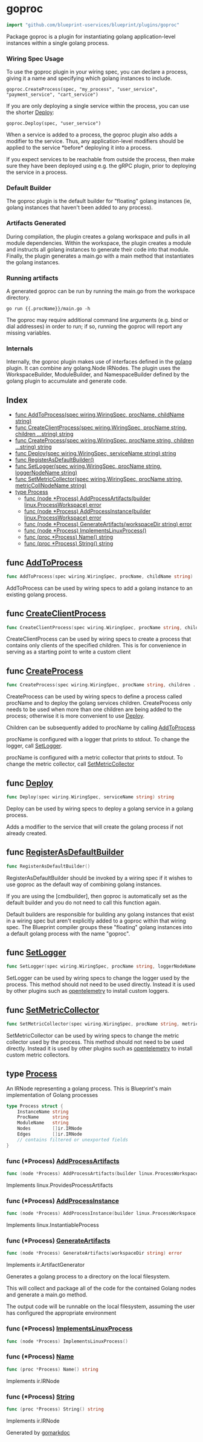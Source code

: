 <!-- Code generated by gomarkdoc. DO NOT EDIT -->

# goproc

```go
import "github.com/blueprint-uservices/blueprint/plugins/goproc"
```

Package goproc is a plugin for instantiating golang application\-level instances within a single golang process.

### Wiring Spec Usage

To use the goproc plugin in your wiring spec, you can declare a process, giving it a name and specifying which golang instances to include.

```
goproc.CreateProcess(spec, "my_process", "user_service", "payment_service", "cart_service")
```

If you are only deploying a single service within the process, you can use the shorter [Deploy](<#Deploy>):

```
goproc.Deploy(spec, "user_service")
```

When a service is added to a process, the goproc plugin also adds a modifier to the service. Thus, any application\-level modifiers should be applied to the service \*before\* deploying it into a process.

If you expect services to be reachable from outside the process, then make sure they have been deployed using e.g. the gRPC plugin, prior to deploying the service in a process.

### Default Builder

The goproc plugin is the default builder for "floating" golang instances \(ie, golang instances that haven't been added to any process\).

### Artifacts Generated

During compilation, the plugin creates a golang workspace and pulls in all module dependencies. Within the workspace, the plugin creates a module and instructs all golang instances to generate their code into that module. Finally, the plugin generates a main.go with a main method that instantiates the golang instances.

### Running artifacts

A generated goproc can be run by running the main.go from the workspace directory.

```
go run {{.procName}}/main.go -h
```

The goproc may require additional command line arguments \(e.g. bind or dial addresses\) in order to run; if so, running the goproc will report any missing variables.

### Internals

Internally, the goproc plugin makes use of interfaces defined in the [golang](<https://github.com/Blueprint-uServices/blueprint/tree/main/plugins/golang>) plugin. It can combine any golang.Node IRNodes. The plugin uses the WorkspaceBuilder, ModuleBuilder, and NamespaceBuilder defined by the golang plugin to accumulate and generate code.

## Index

- [func AddToProcess\(spec wiring.WiringSpec, procName, childName string\)](<#AddToProcess>)
- [func CreateClientProcess\(spec wiring.WiringSpec, procName string, children ...string\) string](<#CreateClientProcess>)
- [func CreateProcess\(spec wiring.WiringSpec, procName string, children ...string\) string](<#CreateProcess>)
- [func Deploy\(spec wiring.WiringSpec, serviceName string\) string](<#Deploy>)
- [func RegisterAsDefaultBuilder\(\)](<#RegisterAsDefaultBuilder>)
- [func SetLogger\(spec wiring.WiringSpec, procName string, loggerNodeName string\)](<#SetLogger>)
- [func SetMetricCollector\(spec wiring.WiringSpec, procName string, metricCollNodeName string\)](<#SetMetricCollector>)
- [type Process](<#Process>)
  - [func \(node \*Process\) AddProcessArtifacts\(builder linux.ProcessWorkspace\) error](<#Process.AddProcessArtifacts>)
  - [func \(node \*Process\) AddProcessInstance\(builder linux.ProcessWorkspace\) error](<#Process.AddProcessInstance>)
  - [func \(node \*Process\) GenerateArtifacts\(workspaceDir string\) error](<#Process.GenerateArtifacts>)
  - [func \(node \*Process\) ImplementsLinuxProcess\(\)](<#Process.ImplementsLinuxProcess>)
  - [func \(proc \*Process\) Name\(\) string](<#Process.Name>)
  - [func \(proc \*Process\) String\(\) string](<#Process.String>)


<a name="AddToProcess"></a>
## func [AddToProcess](<https://github.com/blueprint-uservices/blueprint/blob/main/plugins/goproc/wiring.go#L57>)

```go
func AddToProcess(spec wiring.WiringSpec, procName, childName string)
```

AddToProcess can be used by wiring specs to add a golang instance to an existing golang process.

<a name="CreateClientProcess"></a>
## func [CreateClientProcess](<https://github.com/blueprint-uservices/blueprint/blob/main/plugins/goproc/wiring.go#L129>)

```go
func CreateClientProcess(spec wiring.WiringSpec, procName string, children ...string) string
```

CreateClientProcess can be used by wiring specs to create a process that contains only clients of the specified children. This is for convenience in serving as a starting point to write a custom client

<a name="CreateProcess"></a>
## func [CreateProcess](<https://github.com/blueprint-uservices/blueprint/blob/main/plugins/goproc/wiring.go#L81>)

```go
func CreateProcess(spec wiring.WiringSpec, procName string, children ...string) string
```

CreateProcess can be used by wiring specs to define a process called procName and to deploy the golang services children. CreateProcess only needs to be used when more than one children are being added to the process; otherwise it is more convenient to use [Deploy](<#Deploy>).

Children can be subsequently added to procName by calling [AddToProcess](<#AddToProcess>)

procName is configured with a logger that prints to stdout. To change the logger, call [SetLogger](<#SetLogger>).

procName is configured with a metric collector that prints to stdout. To change the metric collector, call [SetMetricCollector](<#SetMetricCollector>)

<a name="Deploy"></a>
## func [Deploy](<https://github.com/blueprint-uservices/blueprint/blob/main/plugins/goproc/wiring.go#L64>)

```go
func Deploy(spec wiring.WiringSpec, serviceName string) string
```

Deploy can be used by wiring specs to deploy a golang service in a golang process.

Adds a modifier to the service that will create the golang process if not already created.

<a name="RegisterAsDefaultBuilder"></a>
## func [RegisterAsDefaultBuilder](<https://github.com/blueprint-uservices/blueprint/blob/main/plugins/goproc/defaults.go#L18>)

```go
func RegisterAsDefaultBuilder()
```

RegisterAsDefaultBuilder should be invoked by a wiring spec if it wishes to use goproc as the default way of combining golang instances.

If you are using the \[cmdbuilder\], then goproc is automatically set as the default builder and you do not need to call this function again.

Default builders are responsible for building any golang instances that exist in a wiring spec but aren't explicitly added to a goproc within that wiring spec. The Blueprint compiler groups these "floating" golang instances into a default golang process with the name "goproc".

<a name="SetLogger"></a>
## func [SetLogger](<https://github.com/blueprint-uservices/blueprint/blob/main/plugins/goproc/wiring.go#L162>)

```go
func SetLogger(spec wiring.WiringSpec, procName string, loggerNodeName string)
```

SetLogger can be used by wiring specs to change the logger used by the process. This method should not need to be used directly. Instead it is used by other plugins such as [opentelemetry](<https://github.com/Blueprint-uServices/blueprint/tree/main/plugins/opentelemetry>) to install custom loggers.

<a name="SetMetricCollector"></a>
## func [SetMetricCollector](<https://github.com/blueprint-uservices/blueprint/blob/main/plugins/goproc/wiring.go#L153>)

```go
func SetMetricCollector(spec wiring.WiringSpec, procName string, metricCollNodeName string)
```

SetMetricCollector can be used by wiring specs to change the metric collector used by the process. This method should not need to be used directly. Instead it is used by other plugins such as [opentelemetry](<https://github.com/Blueprint-uServices/blueprint/tree/main/plugins/opentelemetry>) to install custom metric collectors.

<a name="Process"></a>
## type [Process](<https://github.com/blueprint-uservices/blueprint/blob/main/plugins/goproc/ir_goproc.go#L26-L38>)

An IRNode representing a golang process. This is Blueprint's main implementation of Golang processes

```go
type Process struct {
    InstanceName string
    ProcName     string
    ModuleName   string
    Nodes        []ir.IRNode
    Edges        []ir.IRNode
    // contains filtered or unexported fields
}
```

<a name="Process.AddProcessArtifacts"></a>
### func \(\*Process\) [AddProcessArtifacts](<https://github.com/blueprint-uservices/blueprint/blob/main/plugins/goproc/deploy_linux_.go#L28>)

```go
func (node *Process) AddProcessArtifacts(builder linux.ProcessWorkspace) error
```

Implements linux.ProvidesProcessArtifacts

<a name="Process.AddProcessInstance"></a>
### func \(\*Process\) [AddProcessInstance](<https://github.com/blueprint-uservices/blueprint/blob/main/plugins/goproc/deploy_linux_.go#L55>)

```go
func (node *Process) AddProcessInstance(builder linux.ProcessWorkspace) error
```

Implements linux.InstantiableProcess

<a name="Process.GenerateArtifacts"></a>
### func \(\*Process\) [GenerateArtifacts](<https://github.com/blueprint-uservices/blueprint/blob/main/plugins/goproc/deploy.go#L37>)

```go
func (node *Process) GenerateArtifacts(workspaceDir string) error
```

Implements ir.ArtifactGenerator

Generates a golang process to a directory on the local filesystem.

This will collect and package all of the code for the contained Golang nodes and generate a main.go method.

The output code will be runnable on the local filesystem, assuming the user has configured the appropriate environment

<a name="Process.ImplementsLinuxProcess"></a>
### func \(\*Process\) [ImplementsLinuxProcess](<https://github.com/blueprint-uservices/blueprint/blob/main/plugins/goproc/deploy_linux_.go#L77>)

```go
func (node *Process) ImplementsLinuxProcess()
```



<a name="Process.Name"></a>
### func \(\*Process\) [Name](<https://github.com/blueprint-uservices/blueprint/blob/main/plugins/goproc/ir_goproc.go#L51>)

```go
func (proc *Process) Name() string
```

Implements ir.IRNode

<a name="Process.String"></a>
### func \(\*Process\) [String](<https://github.com/blueprint-uservices/blueprint/blob/main/plugins/goproc/ir_goproc.go#L56>)

```go
func (proc *Process) String() string
```

Implements ir.IRNode

Generated by [gomarkdoc](<https://github.com/princjef/gomarkdoc>)
